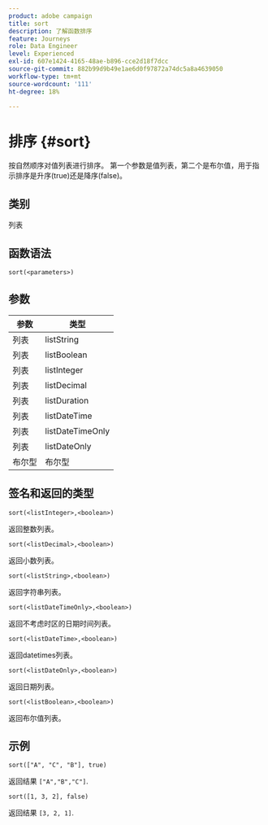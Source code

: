 ```yaml
---
product: adobe campaign
title: sort
description: 了解函数排序
feature: Journeys
role: Data Engineer
level: Experienced
exl-id: 607e1424-4165-48ae-b896-cce2d18f7dcc
source-git-commit: 882b99d9b49e1ae6d0f97872a74dc5a8a4639050
workflow-type: tm+mt
source-wordcount: '111'
ht-degree: 18%

---
```


# 排序 {#sort}

按自然顺序对值列表进行排序。 第一个参数是值列表，第二个是布尔值，用于指示排序是升序(true)还是降序(false)。

## 类别

列表

## 函数语法

`sort(<parameters>)`

## 参数

| 参数 | 类型 |
|-----------|------------------|
| 列表 | listString |
| 列表 | listBoolean |
| 列表 | listInteger |
| 列表 | listDecimal |
| 列表 | listDuration |
| 列表 | listDateTime |
| 列表 | listDateTimeOnly |
| 列表 | listDateOnly |
| 布尔型 | 布尔型 |

## 签名和返回的类型

`sort(<listInteger>,<boolean>)`

返回整数列表。

`sort(<listDecimal>,<boolean>)`

返回小数列表。

`sort(<listString>,<boolean>)`

返回字符串列表。

`sort(<listDateTimeOnly>,<boolean>)`

返回不考虑时区的日期时间列表。

`sort(<listDateTime>,<boolean>)`

返回datetimes列表。

`sort(<listDateOnly>,<boolean>)`

返回日期列表。

`sort(<listBoolean>,<boolean>)`

返回布尔值列表。

## 示例

`sort(["A", "C", "B"], true)`

返回结果 `["A","B","C"]`.

`sort([1, 3, 2], false)`

返回结果 `[3, 2, 1]`.
